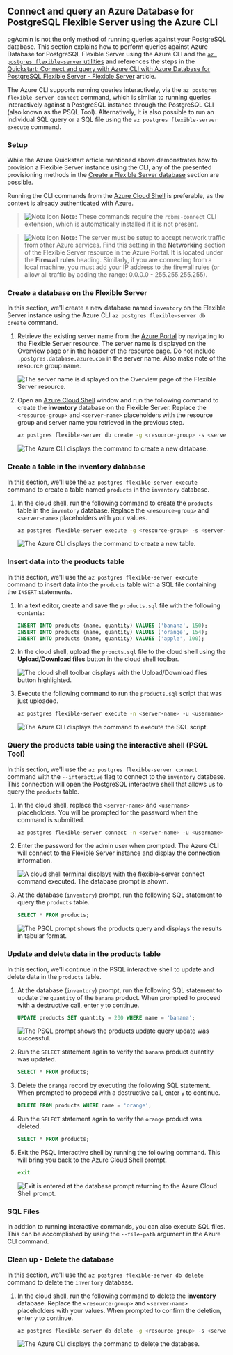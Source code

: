 ## Connect and query an Azure Database for PostgreSQL Flexible Server using the Azure CLI

pgAdmin is not the only method of running queries against your PostgreSQL database. This section explains how to perform queries against Azure Database for PostgreSQL Flexible Server using the Azure CLI and the [`az postgres flexible-server` utilities](https://learn.microsoft.com/cli/azure/postgres/flexible-server?view=azure-cli-latest) and references the steps in the [Quickstart: Connect and query with Azure CLI with Azure Database for PostgreSQL Flexible Server - Flexible Server](https://learn.microsoft.com/azure/postgresql/flexible-server/connect-azure-cli#create-a-database) article.

The Azure CLI supports running queries interactively, via the `az postgres flexible-server connect` command, which is similar to running queries interactively against a PostgreSQL instance through the PostgreSQL CLI (also known as the PSQL Tool). Alternatively, It is also possible to run an individual SQL query or a SQL file using the `az postgres flexible-server execute` command.

### Setup

While the Azure Quickstart article mentioned above demonstrates how to provision a Flexible Server instance using the CLI, any of the presented provisioning methods in the [Create a Flexible Server database](./03_00_Getting_Started_Provision_PostgreSQL_Flexible_Server.md) section are possible.

Running the CLI commands from the [Azure Cloud Shell](https://shell.azure.com) is preferable, as the context is already authenticated with Azure.

>![Note icon](media/note.png "Note") **Note:** These commands require the `rdbms-connect` CLI extension, which is automatically installed if it is not present.

>![Note icon](media/note.png "Note") **Note:** The server must be setup to accept network traffic from other Azure services. Find this setting in the **Networking** section of the Flexible Server resource in the Azure Portal. It is located under the **Firewall rules** heading. Similarly, if you are connecting from a local machine, you must add your IP address to the firewall rules (or allow all traffic by adding the range: 0.0.0.0 - 255.255.255.255).

### Create a database on the Flexible Server

In this section, we'll create a new database named `inventory` on the Flexible Server instance using the Azure CLI `az postgres flexible-server db create` command.

1. Retrieve the existing server name from the [Azure Portal](https://portal.azure.com) by navigating to the Flexible Server resource. The server name is displayed on the Overview page or in the header of the resource page. Do not include `.postgres.database.azure.com` in the server name. Also make note of the resource group name.

    ![The server name is displayed on the Overview page of the Flexible Server resource.](media/azure-portal-flexible-server-overview-server-name.png "Azure Portal server name")

2. Open an [Azure Cloud Shell](https://shell.azure.com/) window and run the following command to create the **inventory** database on the Flexible Server. Replace the `<resource-group>` and `<server-name>` placeholders with the resource group and server name you retrieved in the previous step.

    ```bash
    az postgres flexible-server db create -g <resource-group> -s <server-name> -d inventory
    ```

    ![The Azure CLI displays the command to create a new database.](media/az-postgres-flexible-server-create-database.png "Azure CLI create database")

### Create a table in the inventory database

In this section, we'll use the `az postgres flexible-server execute` command to create a table named `products` in the `inventory` database.

1. In the cloud shell, run the following command to create the `products` table in the `inventory` database. Replace the `<resource-group>` and `<server-name>` placeholders with your values.

    ```bash
    az postgres flexible-server execute -g <resource-group> -s <server-name> -d inventory -q "CREATE TABLE products (id serial PRIMARY KEY, name VARCHAR(50), quantity INTEGER);"
    ```

    ![The Azure CLI displays the command to create a new table.](media/az-postgres-flexible-server-create-table.png "Azure CLI create table")

### Insert data into the products table

In this section, we'll use the `az postgres flexible-server execute` command to insert data into the `products` table with a SQL file containing the `INSERT` statements.

1. In a text editor, create and save the `products.sql` file with the following contents:

    ```sql
    INSERT INTO products (name, quantity) VALUES ('banana', 150);
    INSERT INTO products (name, quantity) VALUES ('orange', 154);
    INSERT INTO products (name, quantity) VALUES ('apple', 100);
    ```

2. In the cloud shell, upload the `proucts.sql` file to the cloud shell using the **Upload/Download files** button in the cloud shell toolbar.

    ![The cloud shell toolbar displays with the Upload/Download files button highlighted.](media/cloud-shell-upload-download-files.png "Upload/Download files")

3. Execute the following command to run the `products.sql` script that was just uploaded.

    ```bash
    az postgres flexible-server execute -n <server-name> -u <username> -p <password> -d inventory -f products.sql
    ```

    ![The Azure CLI displays the command to execute the SQL script.](media/az-postgres-flexible-server-execute-script.png "Azure CLI execute script")

### Query the products table using the interactive shell (PSQL Tool)

In this section, we'll use the `az postgres flexible-server connect` command with the `--interactive` flag to connect to the `inventory` database. This connection will open the PostgreSQL interactive shell that allows us to query the `products` table.

1. In the cloud shell, replace the `<server-name>` and `<username>` placeholders. You will be prompted for the password when the command is submitted.

    ```bash
    az postgres flexible-server connect -n <server-name> -u <username> -d inventory --interactive
    ```

2. Enter the password for the admin user when prompted. The Azure CLI will connect to the Flexible Server instance and display the connection information.

    ![A cloud shell terminal displays with the flexible-server connect command executed. The database prompt is shown.](media/db-connected-cli-postgres-prompt.png "Connect to the Flexible Server admin database: inventory")

3. At the database (`inventory`) prompt, run the following SQL statement to query the `products` table.

    ```sql
    SELECT * FROM products;
    ```

    ![The PSQL prompt shows the products query and displays the results in tabular format.](media/cli_psql_products_selection.png "PSQL products query result")

### Update and delete data in the products table

In this section, we'll continue in the PSQL interactive shell to update and delete data in the `products` table.

1. At the database (`inventory`) prompt, run the following SQL statement to update the `quantity` of the `banana` product. When prompted to proceed with a destructive call, enter `y` to continue.

    ```sql
    UPDATE products SET quantity = 200 WHERE name = 'banana';
    ```

    ![The PSQL prompt shows the products update query update was successful.](media/cli_psql_products_update.png "PSQL update product query result")

2. Run the `SELECT` statement again to verify the `banana` product quantity was updated.

    ```sql
    SELECT * FROM products;
    ```

3. Delete the `orange` record by executing the following SQL statement. When prompted to proceed with a destructive call, enter `y` to continue.

    ```sql
    DELETE FROM products WHERE name = 'orange';
    ```

4. Run the `SELECT` statement again to verify the `orange` product was deleted.

    ```sql
    SELECT * FROM products;
    ```

5. Exit the PSQL interactive shell by running the following command. This will bring you back to the Azure Cloud Shell prompt.

    ```bash
    exit
    ```

    ![Exit is entered at the database prompt returning to the Azure Cloud Shell prompt.](media/cli-exit-psql-interactive-shell.png "Exit the PSQL interactive shell")

### SQL Files

In addtion to running interactive commands, you can also execute SQL files.  This can be accomplished by using the `--file-path` argument in the Azure CLI command.

### Clean up - Delete the database

In this section, we'll use the `az postgres flexible-server db delete` command to delete the `inventory` database.

1. In the cloud shell, run the following command to delete the **inventory** database. Replace the `<resource-group>` and `<server-name>` placeholders with your values. When prompted to confirm the deletion, enter `y` to continue.

    ```bash
    az postgres flexible-server db delete -g <resource-group> -s <server-name> -d inventory
    ```

    ![The Azure CLI displays the command to delete the database.](media/az-postgres-flexible-server-delete-database.png "Azure CLI delete database")
